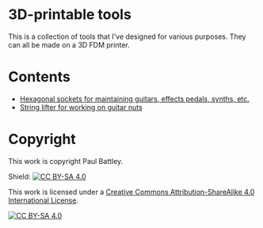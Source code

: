 # 3D-printable tools

This is a collection of tools that I've designed for various purposes. They can
all be made on a 3D FDM printer.

# Contents

- [Hexagonal sockets for maintaining guitars, effects pedals, synths, etc.](/hex-sockets)
- [String lifter for working on guitar nuts](/string-lifter)

# Copyright

This work is copyright Paul Battley.

Shield: [![CC BY-SA 4.0][cc-by-sa-shield]][cc-by-sa]

This work is licensed under a
[Creative Commons Attribution-ShareAlike 4.0 International License][cc-by-sa].

[![CC BY-SA 4.0][cc-by-sa-image]][cc-by-sa]

[cc-by-sa]: http://creativecommons.org/licenses/by-sa/4.0/
[cc-by-sa-image]: https://licensebuttons.net/l/by-sa/4.0/88x31.png
[cc-by-sa-shield]: https://img.shields.io/badge/License-CC%20BY--SA%204.0-lightgrey.svg
